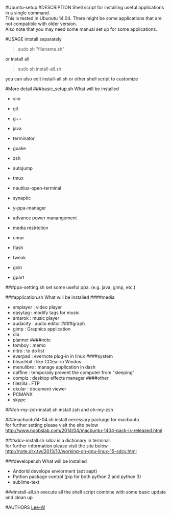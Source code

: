 #Ubuntu-setup
#DESCRIPTION
Shell script for installing useful applications in a single command.  
This is tested in Ubunutu 14.04. There might be some applications that are not compatible with older version.  
Also note that you may need some manual set up for some applications.


#USAGE
intstall separately
> sudo sh "filename.sh"

or install all

> sudo sh install-all.sh

you can also edit install-all.sh or other shell script to customize  


#More detail
###basic_setup.sh
What will be installed
- vim
- git
- g++
- java

- terminator
- guake
- zsh
- autojump
- tmux
- nautilus-open-terminal

- synaptic
- y-ppa-manager
- advance power manangement
- media restriction
- unrar

- flash
- tweak
- gcin
- gpart


###ppa-setting.sh
set some useful ppa. (e.g. java, gimp, etc.)

###application.sh
What will be installed
####media
- smplayer : video player
- easytag : modify tags for music
- amarok : music player
- audacity : audio editor
####graph
- gimp : Graphics application
- dia
- planner
####note
- tomboy : memo
- nitro : to do list
- everpad : evernote plug-in in linux
####system
- bleachbit : like CClear in Windos
- menulibre : manage application in dash
- caffine : temporaily prevent the computer from "sleeping"
- compiz : desktop effects manager
####other
- filezilla : FTP
- okular : document viewer
- PCMANX
- skype

###oh-my-zsh-install.sh
install zsh and oh-my-zsh

###macbuntu14-04.sh
install necessary package for macbuntu  
for further setting please visit the site below  
http://www.noobslab.com/2014/04/macbuntu-1404-pack-is-released.html

###sdcv-install.sh
sdcv is a dictionary in terminal.  
for further information please visit the site below  
http://note.drx.tw/2013/10/working-on-gnu-linux-15-sdcv.html

###developer.sh
What will be installed
- Andorid develope enviorment (adt aapt)
- Python package control (pip for both python 2 and python 3)
- sublime-text

###install-all.sh
execute all the shell script combine with some basic update and clean up


#AUTHORS
[Lee-W](https://github.com/Lee-W/)
